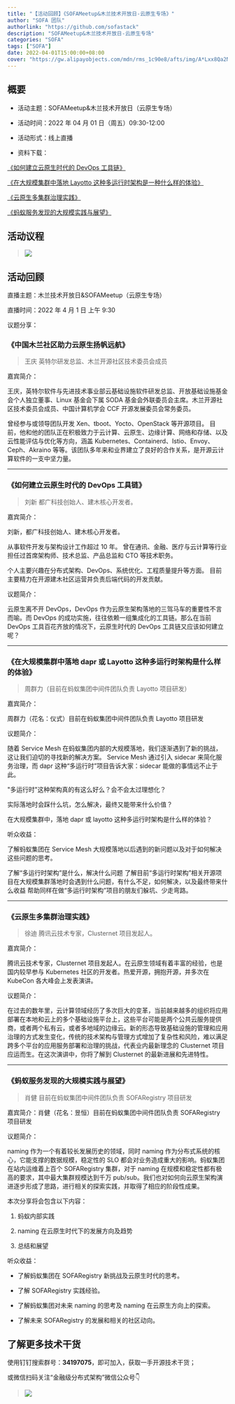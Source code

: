 ```yaml
---
title: "【活动回顾】《SOFAMeetup&木兰技术开放日-云原生专场》"
author: "SOFA 团队"
authorlink: "https://github.com/sofastack"
description: "SOFAMeetup&木兰技术开放日-云原生专场"
categories: "SOFA"
tags: ["SOFA"]
date: 2022-04-01T15:00:00+08:00
cover: "https://gw.alipayobjects.com/mdn/rms_1c90e8/afts/img/A*Lxx8Qa2NIr0AAAAAAAAAAAAAARQnAQ"
---
```


## 概要

- 活动主题：SOFAMeetup&木兰技术开放日（云原生专场）

- 活动时间：2022 年 04 月 01 日（周五）09:30-12:00

- 活动形式：线上直播

- 资料下载：<br/>

[《如何建立云原生时代的 DevOps 工具链》](https://gw.alipayobjects.com/os/bmw-prod/c3a8aa31-737b-489f-8a22-f8e643b7d00a.pdf)<br/>

[《在大规模集群中落地 Layotto 这种多运行时架构是一种什么样的体验》](https://gw.alipayobjects.com/os/bmw-prod/97aaba22-9d74-4957-9dd3-025fc28d071f.pdf)<br/>

[《云原生多集群治理实践》](https://gw.alipayobjects.com/os/bmw-prod/06dd282a-c0be-4285-b625-63697826226d.pdf)<br/>

[《蚂蚁服务发现的大规模实践与展望》](https://gw.alipayobjects.com/os/bmw-prod/7d7a7055-99b9-4b1f-aacc-4dbb75cd10f8.pdf)<br/>

## 活动议程

> ![](https://gw.alipayobjects.com/mdn/rms_1c90e8/afts/img/A*xZxESJeDxBgAAAAAAAAAAAAAARQnAQ)

## 活动回顾 

直播主题：木兰技术开放日&SOFAMeetup（云原生专场）           

直播时间：2022 年 4 月 1 日 上午 9:30 

议题分享：

### 《中国木兰社区助力云原生扬帆远航》

> 王庆 英特尔研发总监、木兰开源社区技术委员会成员

嘉宾简介：

王庆，英特尔软件与先进技术事业部云基础设施软件研发总监、开放基础设施基金会个人独立董事、Linux 基金会下属 SODA 基金会外联委员会主席。木兰开源社区技术委员会成员、中国计算机学会 CCF 开源发展委员会常务委员。

曾经参与或领导团队开发 Xen、tboot、Yocto、OpenStack 等开源项目。 目前，他和他的团队正在积极致力于云计算、云原生、边缘计算、网络和存储、以及云性能评估与优化等方向，涵盖 Kubernetes、Containerd、Istio、Envoy、Ceph、Akraino 等等。该团队多年来和业界建立了良好的合作关系，是开源云计算软件的一支中坚力量。

***

### 《如何建立云原生时代的 DevOps 工具链》

> 刘新 都广科技创始人、建木核心开发者。

嘉宾简介：

刘新，都广科技创始人、建木核心开发者。

从事软件开发与架构设计工作超过 10 年。
曾在通讯、金融、医疗与云计算等行业担任过首席架构师、技术总监、产品总监和 CTO 等技术职务。

个人主要兴趣在分布式架构、DevOps、系统优化、工程质量提升等方面。
目前主要精力在开源建木社区运营并负责后端代码的开发贡献。

议题简介：

云原生离不开 DevOps，DevOps 作为云原生架构落地的三驾马车的重要性不言而喻。而 DevOps 的成功实施，往往依赖一组集成化的工具链。那么在当前 DevOps 工具百花齐放的情况下，云原生时代的 DevOps 工具链又应该如何建立呢？

***

### 《在大规模集群中落地 dapr 或 Layotto 这种多运行时架构是什么样的体验》

> 周群力（目前在蚂蚁集团中间件团队负责 Layotto 项目研发）

嘉宾简介：

周群力（花名：仪式）目前在蚂蚁集团中间件团队负责 Layotto 项目研发

议题简介：

随着 Service Mesh 在蚂蚁集团内部的大规模落地，我们逐渐遇到了新的挑战，这让我们迫切的寻找新的解决方案。 
Service Mesh 通过引入 sidecar 来简化服务治理，而 dapr 这种“多运行时”项目告诉大家：sidecar 能做的事情远不止于此。

"多运行时"这种架构真的有这么好么？会不会太过理想化？

实际落地时会踩什么坑，怎么解决，最终又能带来什么价值？

在大规模集群中，落地 dapr 或 layotto 这种多运行时架构是什么样的体验？

听众收益：

了解蚂蚁集团在 Service Mesh 大规模落地以后遇到的新问题以及对于如何解决这些问题的思考。

了解“多运行时架构”是什么，解决什么问题 了解目前“多运行时架构”相关开源项目在大规模集群落地时会遇到什么问题，有什么不足，如何解决，以及最终带来什么收益 帮助同样在做“多运行时架构”项目的朋友们躲坑、少走弯路。

***

### 《云原生多集群治理实践》

> 徐迪 腾讯云技术专家，Clusternet 项目发起人。 

嘉宾简介：

腾讯云技术专家，Clusternet 项目发起人。在云原生领域有着丰富的经验，也是国内较早参与 Kubernetes 社区的开发者。热爱开源，拥抱开源，并多次在 KubeCon 各大峰会上发表演讲。

议题简介：

在过去的数年里，云计算领域经历了多次巨大的变革，当前越来越多的组织将应用部署在本地和云上的多个基础设施平台上，这些平台可能是两个公共云服务提供商，或者两个私有云，或者多地域的边缘云。新的形态导致基础设施的管理和应用治理的方式发生变化，传统的技术架构与管理方式增加了复杂性和风险，难以满足跨多个平台的应用服务部署和治理的挑战，代表业内最新理念的 Clusternet 项目应运而生。在这次演讲中，你将了解到 Clusternet 的最新进展和先进特性。

***

### 《蚂蚁服务发现的大规模实践与展望》

> 肖健 目前在蚂蚁集团中间件团队负责 SOFARegistry 项目研发            

嘉宾简介：肖健（花名：昱恒）目前在蚂蚁集团中间件团队负责 SOFARegistry 项目研发

议题简介：

naming 作为一个有着较长发展历史的领域，同时 naming 作为分布式系统的核心，它能支撑的数据规模，稳定性的 SLO 都会对业务造成重大的影响。蚂蚁集团在站内运维着上百个 SOFARegistry 集群，对于 naming 在规模和稳定性都有极高的要求，其中最大集群规模达到千万 pub/sub。我们也对如何向云原生架构演进逐步形成了思路，进行相关的探索实践，并取得了相应的阶段性成果。

本次分享将会包含以下内容：

1. 蚂蚁内部实践 

2. naming 在云原生时代下的发展方向及趋势 

3. 总结和展望

听众收益：

- 了解蚂蚁集团在 SOFARegistry 新挑战及云原生时代的思考。

- 了解 SOFARegistry 实践经验。

- 了解蚂蚁集团对未来 naming 的思考及 naming 在云原生方向上的探索。

- 了解未来 SOFARegistry 的发展和相关的社区动向。

## 了解更多技术干货

使用钉钉搜索群号：**34197075**，即可加入，获取一手开源技术干货；

或微信扫码关注“金融级分布式架构”微信公众号👇

> ![](https://gw.alipayobjects.com/zos/bmw-prod/75d7bde6-1f48-4f28-80a4-215f8ec811bd.webp)
